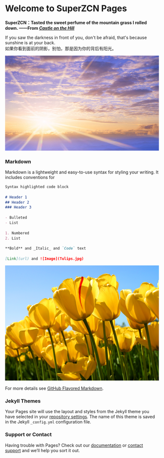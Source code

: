 # Welcome to SuperZCN Pages

**SuperZCN：Tasted the sweet perfume of the mountain grass I rolled down.
                                             ——From *[Castle on the Hill](https://y.qq.com/n/yqq/song/000AnymG3bg0be.html?play=1)*** 

If you saw the darkness in front of you, don't be afraid, that's because sunshine is at your back.                    
如果你看到面前的阴影，别怕，那是因为你的背后有阳光。

![Image2](1.jpg)                                                                                                                          

### Markdown

Markdown is a lightweight and easy-to-use syntax for styling your writing. It includes conventions for

```markdown
Syntax highlighted code block

# Header 1
## Header 2
### Header 3

- Bulleted
- List

1. Numbered
2. List

**Bold** and _Italic_ and `Code` text

[Link](url) and ![Image](Tulips.jpg)
```

![Image1](Tulips.jpg)







For more details see [GitHub Flavored Markdown](https://guides.github.com/features/mastering-markdown/).

### Jekyll Themes

Your Pages site will use the layout and styles from the Jekyll theme you have selected in your [repository settings](https://github.com/SuperZCN/SuperZCN.github.io/settings). The name of this theme is saved in the Jekyll `_config.yml` configuration file.

### Support or Contact

Having trouble with Pages? Check out our [documentation](https://help.github.com/categories/github-pages-basics/) or [contact support](https://github.com/contact) and we’ll help you sort it out.
